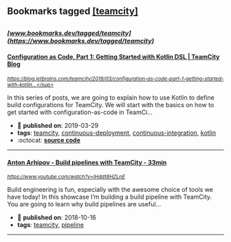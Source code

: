 ## Bookmarks tagged [[teamcity]](https://www.bookmarks.dev/search?q=[teamcity])

_<sup><sup>[www.bookmarks.dev/tagged/teamcity](https://www.bookmarks.dev/tagged/teamcity)</sup></sup>_
---
#### [Configuration as Code, Part 1: Getting Started with Kotlin DSL | TeamCity Blog](https://blog.jetbrains.com/teamcity/2019/03/configuration-as-code-part-1-getting-started-with-kotlin-dsl/)
_<sup>https://blog.jetbrains.com/teamcity/2019/03/configuration-as-code-part-1-getting-started-with-kotlin...</sup>_

In this series of posts, we are going to explain how to use Kotlin to define build configurations for TeamCity. We will start with the basics on how to get started with configuration-as-code in TeamCi...
* :calendar: **published on**: 2019-03-29
* **tags**: [teamcity](../tagged/teamcity.md), [continuous-deployment](../tagged/continuous-deployment.md), [continuous-integration](../tagged/continuous-integration.md), [kotlin](../tagged/kotlin.md)
* :octocat: **[source code](https://github.com/antonarhipov/spring-petclinic-teamcity-dsl)**
---
#### [Anton Arhipov - Build pipelines with TeamCity - 33min](https://www.youtube.com/watch?v=IHddt8HZLnE)
_<sup>https://www.youtube.com/watch?v=IHddt8HZLnE</sup>_

Build engineering is fun, especially with the awesome choice of tools we have today! In this showcase I’m building a build pipeline with TeamCity. You are going to learn why build pipelines are useful...
* :calendar: **published on**: 2018-10-16
* **tags**: [teamcity](../tagged/teamcity.md), [pipeline](../tagged/pipeline.md)
---
